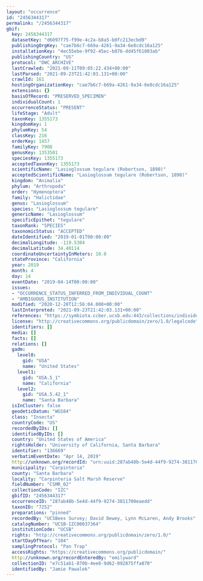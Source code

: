```yaml
---
layout: "occurrence"
id: "2456344317"
permalink: "/2456344317"
gbif:
  key: 2456344317
  datasetKey: "d6097f75-f99e-4c2a-b8a5-b0fc213ecbd0"
  publishingOrgKey: "cae7b6c7-669a-4261-9a34-6e8cdc16a125"
  installationKey: "4ec55ebe-9f92-45ec-b076-dd45f61003ab"
  publishingCountry: "US"
  protocol: "DWC_ARCHIVE"
  lastCrawled: "2021-09-11T09:05:22.434+00:00"
  lastParsed: "2021-09-23T21:42:03.131+00:00"
  crawlId: 161
  hostingOrganizationKey: "cae7b6c7-669a-4261-9a34-6e8cdc16a125"
  extensions: {}
  basisOfRecord: "PRESERVED_SPECIMEN"
  individualCount: 1
  occurrenceStatus: "PRESENT"
  lifeStage: "Adult"
  taxonKey: 1355173
  kingdomKey: 1
  phylumKey: 54
  classKey: 216
  orderKey: 1457
  familyKey: 7908
  genusKey: 1353501
  speciesKey: 1355173
  acceptedTaxonKey: 1355173
  scientificName: "Lasioglossum tegulare (Robertson, 1890)"
  acceptedScientificName: "Lasioglossum tegulare (Robertson, 1890)"
  kingdom: "Animalia"
  phylum: "Arthropoda"
  order: "Hymenoptera"
  family: "Halictidae"
  genus: "Lasioglossum"
  species: "Lasioglossum tegulare"
  genericName: "Lasioglossum"
  specificEpithet: "tegulare"
  taxonRank: "SPECIES"
  taxonomicStatus: "ACCEPTED"
  dateIdentified: "2019-01-01T00:00:00"
  decimalLongitude: -119.5304
  decimalLatitude: 34.40114
  coordinateUncertaintyInMeters: 10.0
  stateProvince: "California"
  year: 2019
  month: 4
  day: 14
  eventDate: "2019-04-14T00:00:00"
  issues:
  - "OCCURRENCE_STATUS_INFERRED_FROM_INDIVIDUAL_COUNT"
  - "AMBIGUOUS_INSTITUTION"
  modified: "2020-12-28T12:56:04.000+00:00"
  lastInterpreted: "2021-09-23T21:42:03.131+00:00"
  references: "https://symbiota.ccber.ucsb.edu:443/collections/individual/index.php?occid=136669"
  license: "http://creativecommons.org/publicdomain/zero/1.0/legalcode"
  identifiers: []
  media: []
  facts: []
  relations: []
  gadm:
    level0:
      gid: "USA"
      name: "United States"
    level1:
      gid: "USA.5_1"
      name: "California"
    level2:
      gid: "USA.5.42_1"
      name: "Santa Barbara"
  isInCluster: false
  geodeticDatum: "WGS84"
  class: "Insecta"
  countryCode: "US"
  recordedByIDs: []
  identifiedByIDs: []
  country: "United States of America"
  rightsHolder: "University of California, Santa Barbara"
  identifier: "136669"
  verbatimEventDate: "Apr 14, 2019"
  http://unknown.org/recordId: "urn:uuid:287ab48b-5e4d-44f9-9274-3811700eaedd"
  municipality: "Carpinteria"
  county: "Santa Barbara"
  locality: "Carpinteria Salt Marsh Reserve"
  fieldNumber: "CSMR_02"
  collectionCode: "IZC"
  gbifID: "2456344317"
  occurrenceID: "287ab48b-5e4d-44f9-9274-3811700eaedd"
  taxonID: "7252"
  preparations: "pinned"
  recordedBy: "UCSBees Survey; David Dewey, Lynn McLaren, Andy Brooks"
  catalogNumber: "UCSB-IZC00037364"
  institutionCode: "UCSB"
  rights: "http://creativecommons.org/publicdomain/zero/1.0/"
  startDayOfYear: "104"
  samplingProtocol: "Pan Trap"
  accessRights: "https://creativecommons.org/publicdomain/"
  http://unknown.org/recordEnteredBy: "emilyward"
  collectionID: "e7c51ab1-870b-4ee8-9d62-092875ffa870"
  identifiedBy: "Jamie Pawalek"
---
```


